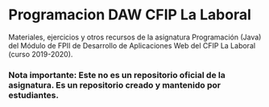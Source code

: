 # Programacion DAW CFIP La Laboral

Materiales, ejercicios y otros recursos de la asignatura Programación (Java) del Módulo de FPII de Desarrollo de Aplicaciones Web del CFIP La Laboral (curso 2019-2020).

### Nota importante: Este no es un repositorio oficial de la asignatura. Es un repositorio creado y mantenido por estudiantes.

 
